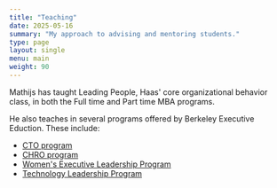```yaml
---
title: "Teaching"
date: 2025-05-16
summary: "My approach to advising and mentoring students."
type: page
layout: single
menu: main
weight: 90
---
```


Mathijs has taught Leading People, Haas' core organizational behavior class, in both the Full time and Part time MBA programs.

He also teaches in several programs offered by Berkeley Executive Eduction. These include:

- [CTO program](https://em-executive.berkeley.edu/chief-technology-officer?utm_source=bh&utm_campaign=school_website&utm_medium=website)
- [CHRO program](https://executive.berkeley.edu/programs/berkeley-transformative-chro-leadership-program-laszlo-bock)
- [Women's Executive Leadership Program](https://executive.berkeley.edu/programs/womens-executive-leadership-program)
- [Technology Leadership Program](https://em-executive.berkeley.edu/technology-leadership-program?utm_source=bh&utm_campaign=school_website&utm_medium=website)
